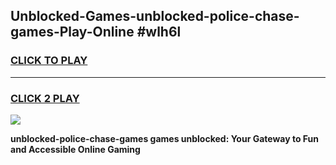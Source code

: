 
## Unblocked-Games-unblocked-police-chase-games-Play-Online #wlh6l
<h3>
<a href="https://news.freeplayer.one?title=unblocked-police-chase-games&ref=3">CLICK TO PLAY</a></h3>
<hr>

<h3>
<a href="https://news.freeplayer.one?title=unblocked-police-chase-games&ref=3">CLICK 2 PLAY</a>
  
</h3>

<a href="https://news.freeplayer.one?title=unblocked-police-chase-games&ref=3"><img src="https://clearcache.store/games.png"></a>


**unblocked-police-chase-games games unblocked: Your Gateway to Fun and Accessible Online Gaming**
